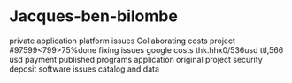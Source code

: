 # Jacques-ben-bilombe
private application platform 
issues Collaborating 
costs project #97599<799>75%done
fixing issues google costs 
thk.hhx0/536usd
ttl,566 usd
payment published programs 
application original project 
security deposit software issues 
catalog and data 
